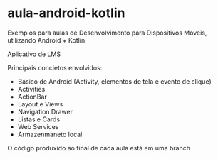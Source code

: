 # aula-android-kotlin
Exemplos para aulas de Desenvolvimento para Dispositivos Móveis, utilizando Android + Kotlin

Aplicativo de LMS

Principais concietos envolvidos:
 - Básico de Android (Activity, elementos de tela e evento de clique)
 - Activities
 - ActionBar
 - Layout e Views
 - Navigation Drawer
 - Listas e Cards
 - Web Services
 - Armazenmaneto local
 
O código produxido ao final de cada aula está em uma branch
